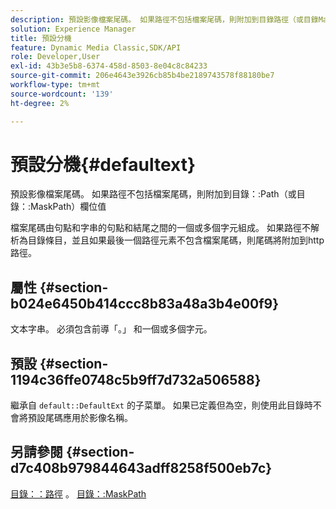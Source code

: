 ```yaml
---
description: 預設影像檔案尾碼。 如果路徑不包括檔案尾碼，則附加到目錄路徑（或目錄MaskPath）欄位值
solution: Experience Manager
title: 預設分機
feature: Dynamic Media Classic,SDK/API
role: Developer,User
exl-id: 43b3e5b8-6374-458d-8503-8e04c8c84233
source-git-commit: 206e4643e3926cb85b4be2189743578f88180be7
workflow-type: tm+mt
source-wordcount: '139'
ht-degree: 2%

---
```


# 預設分機{#defaultext}

預設影像檔案尾碼。 如果路徑不包括檔案尾碼，則附加到目錄：:Path（或目錄：:MaskPath）欄位值

檔案尾碼由句點和字串的句點和結尾之間的一個或多個字元組成。 如果路徑不解析為目錄條目，並且如果最後一個路徑元素不包含檔案尾碼，則尾碼將附加到http路徑。

## 屬性 {#section-b024e6450b414ccc8b83a48a3b4e00f9}

文本字串。 必須包含前導「。」 和一個或多個字元。

## 預設 {#section-1194c36ffe0748c5b9ff7d732a506588}

繼承自 `default::DefaultExt` 的子菜單。 如果已定義但為空，則使用此目錄時不會將預設尾碼應用於影像名稱。

## 另請參閱 {#section-d7c408b979844643adff8258f500eb7c}

[目錄：：路徑](/help/aem-is-ir-api/is-api/image-catalog/image-serving-api-ref/c-image-catalog-reference/c-image-svg-data-reference/c-image-data-reference/r-path-cat.md) 。 [目錄：:MaskPath](/help/aem-is-ir-api/is-api/image-catalog/image-serving-api-ref/c-image-catalog-reference/c-image-svg-data-reference/c-image-data-reference/r-maskpath-cat.md)
